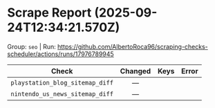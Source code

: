 # Scrape Report (2025-09-24T12:34:21.570Z)

Group: `seo`  |  Run: https://github.com/AlbertoRoca96/scraping-checks-scheduler/actions/runs/17976789945

| Check | Changed | Keys | Error |
|---|:---:|:--|:--|
| `playstation_blog_sitemap_diff` | — |  |  |
| `nintendo_us_news_sitemap_diff` | — |  |  |
